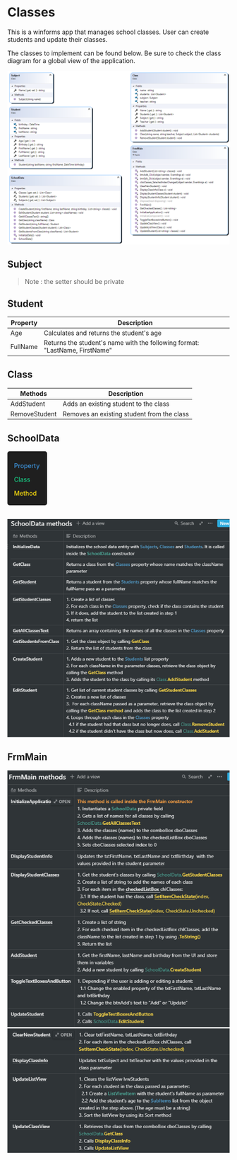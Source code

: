 # Classes

This is a winforms app that manages school classes. User can create students and update their classes.

The classes to implement can be found below. Be sure to check the class diagram for a global view of the application.

![Class Diagram](ClassDiagram.png)

## Subject

> Note : the setter should be private

## Student

| Property | Description                                                                 |
| -------- | --------------------------------------------------------------------------- |
| Age      | Calculates and returns the student's age                                    |
| FullName | Returns the student's name with the following format: "LastName, FirstName" |

## Class

| Methods       | Description                                |
| ------------- | ------------------------------------------ |
| AddStudent    | Adds an existing student to the class      |
| RemoveStudent | Removes an existing student from the class |

## SchoolData

<div style="background:#1f1f1f; width: 75px; padding: 10px 0 5px 15px; font-weight: 500; border-radius:5px;">
  <p style="color:#3d93da">Property</p>
  <p style="color:#18c983">Class</p>
  <p style="color:#f5d90e">Method</p>
</div>

<br>

![SchoolData Methods](SchoolDataMethods.png)

## FrmMain

![FrmMain Methods](FrmMainMethods1.png)
![FrmMain Methods](FrmMainMethods2.png)
